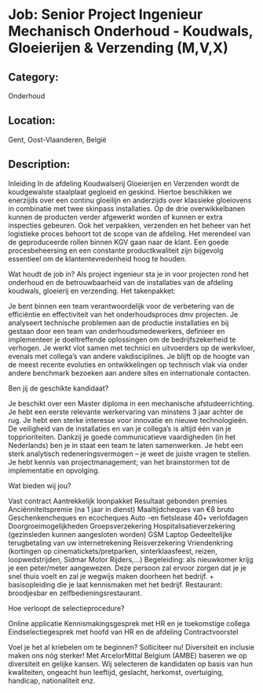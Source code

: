 # Job: Senior Project Ingenieur Mechanisch Onderhoud - Koudwals, Gloeierijen & Verzending (M,V,X)
## Category: 
Onderhoud
## Location: 
Gent, Oost-Vlaanderen, België
## Description:
Inleiding
In de afdeling Koudwalserij Gloeierijen en Verzenden wordt de koudgewalste staalplaat gegloeid en geskind. Hiertoe beschikken we enerzijds over een continu gloeilijn en anderzijds over klassieke gloeiovens in combinatie met twee skinpass installaties. Op de drie overwikkelbanen kunnen de producten verder afgewerkt worden of kunnen er extra inspecties gebeuren. Ook het verpakken, verzenden en het beheer van het logistieke proces behoort tot de scope van de afdeling. Het merendeel van de geproduceerde rollen binnen KGV gaan naar de klant. Een goede procesbeheersing en een constante productkwaliteit zijn bijgevolg essentieel om de klantentevredenheid hoog te houden.
 
Wat houdt de job in?
Als project ingenieur sta je in voor projecten rond het onderhoud en de betrouwbaarheid van de installaties van de afdeling koudwals, gloeierij en verzending. Het takenpakket:

Je bent binnen een team verantwoordelijk voor de verbetering van de efficiëntie en effectiviteit van het onderhoudsproces dmv projecten.
Je analyseert technische problemen aan de productie installaties en bij gestaan door een team van onderhoudsmedewerkers, definieer en implementeer je doeltreffende oplossingen om de bedrijfszekerheid te verhogen.
Je werkt vlot samen met technici en uitvoerders op de werkvloer, evenals met collega’s van andere vakdisciplines.
Je blijft op de hoogte van de meest recente evoluties en ontwikkelingen op technisch vlak via onder andere benchmark bezoeken aan andere sites en internationale contacten.

 
Ben jij de geschikte kandidaat?

Je beschikt over een Master diploma in een mechanische afstudeerrichting. 
Je hebt een eerste relevante werkervaring van minstens 3 jaar achter de rug. 
Je hebt een sterke interesse voor innovatie en nieuwe technologieën.
De veiligheid van de installaties en van je collega’s is altijd één van je topprioriteiten.
Dankzij je goede communicatieve vaardigheden (in het Nederlands) ben je in staat een team te laten samenwerken.
Je hebt een sterk analytisch redeneringsvermogen – je weet de juiste vragen te stellen.
Je hebt kennis van projectmanagement; van het brainstormen tot de implementatie en opvolging.  
 

Wat bieden wij jou?

Vast contract
Aantrekkelijk loonpakket
Resultaat gebonden premies
Anciënniteitspremie (na 1 jaar in dienst)
Maaltijdcheques van €8 bruto
Geschenkencheques en ecocheques
Auto -en fietslease
40+ verlofdagen
Doorgroeimogelijkheden
Groepsverzekering
Hospitalisatieverzekering (gezinsleden kunnen aangesloten worden)
GSM
Laptop
Gedeeltelijke terugbetaling van uw internetrekening
Reisverzekering
Vriendenkring (kortingen op cinematickets/pretparken, sinterklaasfeest, reizen, loopwedstrijden, Sidmar Motor Rijders,…)
Begeleiding: als nieuwkomer krijg je een peter/meter aangewezen. Deze persoon zal ervoor zorgen dat je je snel thuis voelt en zal je wegwijs maken doorheen het bedrijf. + basisopleiding die je laat kennismaken met het bedrijf.
Restaurant: broodjesbar en zelfbedieningsrestaurant.

 
Hoe verloopt de selectieprocedure?

Online applicatie
Kennismakingsgesprek met HR en je toekomstige collega
Eindselectiegesprek met hoofd van HR en de afdeling
Contractvoorstel

 
Voel je het al kriebelen om te beginnen? Solliciteer nu!
Diversiteit en inclusie maken ons nóg sterker!  Met ArcelorMittal Belgium (AMBE) baseren we op diversiteit en gelijke kansen. Wij selecteren de kandidaten op basis van hun kwaliteiten, ongeacht hun leeftijd, geslacht, herkomst, overtuiging, handicap, nationaliteit enz.
